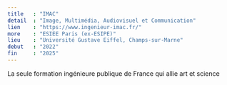 ```yaml
---
title   : "IMAC"
detail  : "Image, Multimédia, Audiovisuel et Communication"
lien    : "https://www.ingenieur-imac.fr/"
more    : "ESIEE Paris (ex-ESIPE)"
lieu    : "Université Gustave Eiffel, Champs-sur-Marne"
debut   : "2022"
fin     : "2025"
---
```


La seule formation ingénieure publique de France qui allie art et science